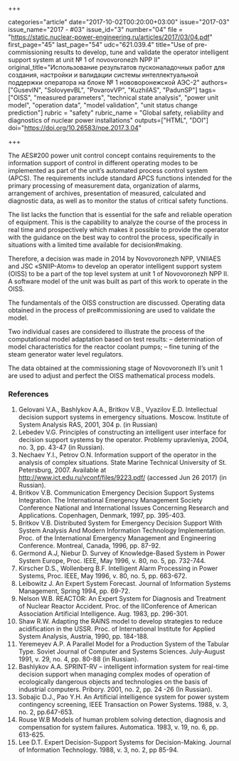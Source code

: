 +++

categories="article"
date="2017-10-02T00:20:00+03:00"
issue="2017-03"
issue_name="2017 - #03"
issue_id="3"
number="04"
file = "https://static.nuclear-power-engineering.ru/articles/2017/03/04.pdf"
first_page="45"
last_page="54"
udc="621.039.4"
title="Use of pre-commissioning results to develop, tune and validate the operator intelligent support system at unit № 1 of novovoronezh NPP II"
original_title="Использование результатов пусконаладочных работ для создания, настройки и валидации системы интеллектуальной поддержки оператора на блоке № 1 нововоронежской АЭС-2"
authors=["GusevIN", "SolovyevBL", "PovarovVP", "KuzhilAS", "PadunSP"]
tags=["OISS", "measured parameters", "technical state analysis", "power unit model", "operation data", "model validation", "unit status change prediction"]
rubric = "safety"
rubric_name = "Global safety, reliability and diagnostics of nuclear power installations"
outputs=["HTML", "DOI"]
doi="https://doi.org/10.26583/npe.2017.3.04"

+++

The AES#200 power unit control concept contains requirements to the information support of control in different operating modes to be implemented as part of the unit’s automated process control system (APCS). The requirements include standard APCS functions intended for the primary processing of measurement data, organization of alarms, arrangement of archives, presentation of measured, calculated and diagnostic data, as well as to monitor the status of critical safety functions.

The list lacks the function that is essential for the safe and reliable operation of equipment. This is the capability to analyze the course of the process in real time and prospectively which makes it possible to provide the operator with the guidance on the best way to control the process, specifically in situations with a limited time available for decision#making.

Therefore, a decision was made in 2014 by Novovoronezh NPP, VNIIAES and JSC «SNIIP-Atom» to develop an operator intelligent support system (OISS) to be a part of the top level system at unit 1 of Novovoronezh NPP II. A software model of the unit was built as part of this work to operate in the OISS.

The fundamentals of the OISS construction are discussed. Operating data obtained in the process of pre#commissioning are used to validate the model.

Two individual cases are considered to illustrate the process of the computational model adaptation based on test results:
– determination of model characteristics for the reactor coolant pumps;
– fine tuning of the steam generator water level regulators.

The data obtained at the commissioning stage of Novovoronezh II’s unit 1 are used to adjust and perfect the OISS mathematical process models.

### References

1. Gelovani V.A., Bashlykov A.A., Britkov V.B., Vyazilov E.D. Intellectual decision support systems in emergency situations. Moscow. Institute of System Analysis RAS, 2001, 304 p. (in Russian)
2. Lebedev V.G. Principles of constructing an intelligent user interface for decision support systems by the operator. Problemy upravleniya, 2004, no. 3, pp. 43-47 (in Russian).
3. Nechaev Y.I., Petrov O.N. Information support of the operator in the analysis of complex situations. State Marine Technical University of St. Petersburg, 2007. Available at http://www.ict.edu.ru/vconf/files/9223.pdf/ (accessed Jun 26 2017) (in Russian).
4. Britkov V.B. Communication Emergency Decision Support Systems Integration. The International Emergency Management Society Conference National and International Issues Concerning Research and Applications. Copenhagen, Denmark, 1997, pp. 395-403.
5. Britkov V.B. Distributed System for Emergency Decision Support With System Analysis And Modern Information Technology Implementation. Proc. of the International Emergency Management and Engineering Conference. Montreal, Canada, 1996, pp. 87-92.
6. Germond A.J, Niebur D. Survey of Knowledge-Based System in Power System Europe, Proc. IEEE, May 1996, v. 80, no. 5, pp. 732-744.
7. Kirscher D.S., Wollenberg B.F. Intelligent Alarm Processing in Power Systems, Proc. IEEE, May 1996, v. 80, no. 5, pp. 663-672.
8. Leibowitz J. An Expert System Forecast. Journal of Information Systems Management, Spring 1994, pp. 69-72.
9. Nelson W.B. REACTOR: An Expert System for Diagnosis and Treatment of Nuclear Reactor Accident. Proc. of the IIConference of American Association Artificial Intelligence. Aug. 1983, pp. 296-301.
10. Shaw R.W. Adapting the RAINS model to develop strategies to reduce acidification in the USSR. Proc. of International Institute for Applied System Analysis, Austria, 1990, pp. 184-188.
11. Yeremeyev A.P. A Parallel Model for a Production System of the Tabular Type. Soviet Journal of Computer and Systems Sciences. July-August 1991, v. 29, no. 4, pp. 80-88 (in Russian).
12. Bashlykov A.A. SPRINT-RV – intelligent information system for real-time decision support when managing complex modes of operation of ecologically dangerous objects and technologies on the basis of industrial computers. Pribory. 2001, no. 2, pp. 24 -26 (In Russian).
13. Sobajic D.J., Pao Y.H. An Artificial intelligence system for power system contingency screening, IEEE Transaction on Power Systems. 1988, v. 3, no. 2, pp.647-653.
14. Rouse W.B Models of human problem solving detection, diagnosis and compensation for system failures. Automatica. 1983, v. 19, no. 6, pp. 613-625.
15. Lee D.T. Expert Decision-Support Systems for Decision-Making. Journal of Information Technology. 1988, v. 3, no. 2, pp 85-94.
